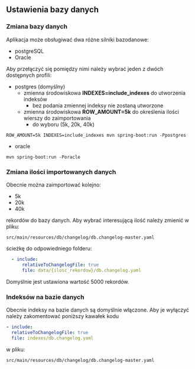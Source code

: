 ## Ustawienia bazy danych

### Zmiana bazy danych

Aplikacja może obsługiwać dwa różne silniki bazodanowe:

- postgreSQL
- Oracle

Aby przełączyć się pomiędzy nimi należy wybrać jeden z dwóch dostępnych profili:

- postgres (domyślny)
  - zmienna środowiskowa **INDEXES=include_indexes** do utworzenia indeksów
    - bez podania zmiennej indeksy nie zostaną utworzone
  - zmienna środowiskowa **ROW_AMOUNT=5k** do określenia ilości wierszy do zaimportowania
    - do wyboru (5k, 20k, 40k)

```
ROW_AMOUNT=5k INDEXES=include_indexes mvn spring-boot:run -Ppostgres
```

- oracle

```
mvn spring-boot:run -Poracle
```

### Zmiana ilości importowanych danych

Obecnie można zaimportować kolejno:

- 5k
- 20k
- 40k

rekordów do bazy danych. Aby wybrać interesującą ilość należy zmienić w pliku:

```
src/main/resources/db/changelog/db.changelog-master.yaml
```

ścieżkę do odpowiedniego folderu:

```yaml
  - include:
      relativeToChangelogFile: true
      file: data/{ilosc_rekordow}/db.changelog.yaml
```

Domyślnie jest ustawiona wartość 5000 rekordów.

### Indeksów na bazie danych

Obecnie indeksy na bazie danych są domyślnie włączone. Aby je wyłączyć należy zakomentować
poniższy kawałek kodu

```yaml
- include:
  relativeToChangelogFile: true
  file: indexes/db.changelog.yaml
```

w pliku:

```
src/main/resources/db/changelog/db.changelog-master.yaml
```

